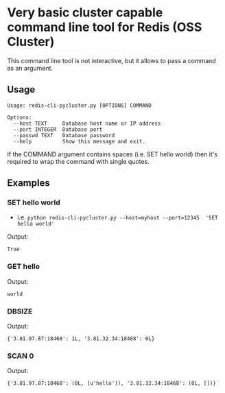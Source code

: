 # Very basic cluster capable command line tool for Redis (OSS Cluster)

This command line tool is not interactive, but it allows to pass a command as an argument.


## Usage

```
Usage: redis-cli-pycluster.py [OPTIONS] COMMAND

Options:
  --host TEXT     Database host name or IP address
  --port INTEGER  Database port
  --passwd TEXT   Database password
  --help          Show this message and exit.
```

If the COMMAND argument contains spaces (i.e. SET hello world) then it's required to wrap the command with single quotes.

## Examples


### SET hello world

* i.e. `python redis-cli-pycluster.py --host=myhost --port=12345  'SET hello world'`

Output:

```
True
```

### GET hello

Output:

```
world
```

### DBSIZE

Output:

```
{'3.81.97.87:18468': 1L, '3.81.32.34:18468': 0L}
```

### SCAN 0

Output:

```
{'3.81.97.87:18468': (0L, [u'hello']), '3.81.32.34:18468': (0L, [])}
```
